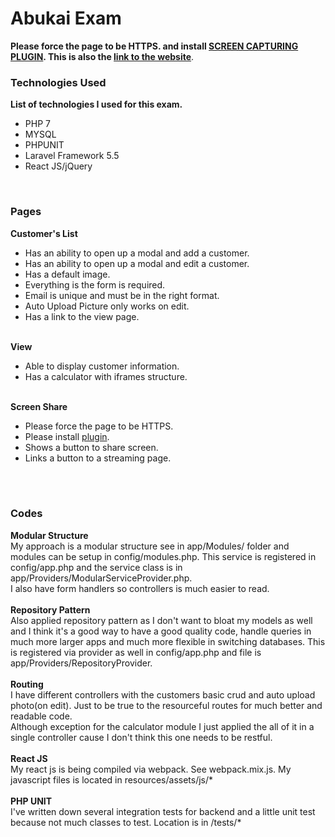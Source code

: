 <h1>Abukai Exam</h1>
<strong>Please force the page to be HTTPS. and install <a href="https://chrome.google.com/webstore/detail/screen-capturing/ajhifddimkapgcifgcodmmfdlknahffk">SCREEN CAPTURING PLUGIN</a>. This is also the <a href="https://abukai.kevincotongco.com">link to the website</a></strong>.
<br/>
<h3>Technologies Used</h3>
<strong>List of technologies I used for this exam.</strong>
<ul>
	<li>PHP 7</li>
	<li>MYSQL</li>
	<li>PHPUNIT</li>
	<li>Laravel Framework 5.5</li>
	<li>React JS/jQuery</li>
</ul>
<br/>
<h3>Pages</h3>
<strong>Customer's List</strong>
<ul>
	<li>Has an ability to open up a modal and add a customer.</li>
	<li>Has an ability to open up a modal and edit a customer.</li>
	<li>Has a default image.</li>
	<li>Everything is the form is required.</li>
	<li>Email is unique and must be in the right format.</li>
	<li>Auto Upload Picture only works on edit.</li>
	<li>Has a link to the view page.</li>
</ul>
<br/>
<strong>View</strong>
<ul>
	<li>Able to display customer information.</li>
	<li>Has a calculator with iframes structure.</li>
</ul>
<br/>
<strong>Screen Share</strong>
<ul>
	<li>Please force the page to be HTTPS.</li>
	<li>Please install <a href="https://chrome.google.com/webstore/detail/screen-capturing/ajhifddimkapgcifgcodmmfdlknahffk">plugin</a>.</li>
	<li>Shows a button to share screen.</li>
	<li>Links a button to a streaming page.</li>
</ul>
<br/><br/>
<h3>Codes</h3>
<strong>Modular Structure</strong><br/>
My approach is a modular structure see in app/Modules/ folder and modules can be setup in config/modules.php. This service is registered in config/app.php and the service class is in app/Providers/ModularServiceProvider.php.<br/>
I also have form handlers so controllers is much easier to read.
<br><br>
<strong>Repository Pattern</strong><br>
Also applied repository pattern as I don't want to bloat my models as well and I think it's a good way to have a good quality code, handle queries in much more larger apps and much more flexible in switching databases. This is registered via provider as well in config/app.php and file is app/Providers/RepositoryProvider.
<br/><br/>
<strong>Routing</strong><br>
I have different controllers with the customers basic crud and auto upload photo(on edit). Just to be true to the resourceful routes for much better and readable code. <br/>
Although exception for the calculator module I just applied the all of it in a single controller cause I don't think this one needs to be restful.
<br/><br/>
<strong>React JS</strong><br>
My react js is being compiled via webpack. See webpack.mix.js. My javascript files is located in resources/assets/js/*
<br/><br/>
<strong>PHP UNIT</strong><br>
I've written down several integration tests for backend and a little unit test because not much classes to test. Location is in /tests/*